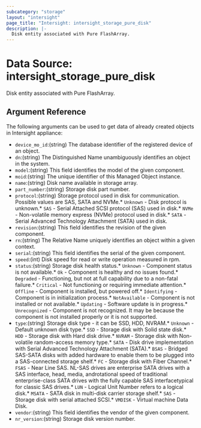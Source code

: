 ```yaml
---
subcategory: "storage"
layout: "intersight"
page_title: "Intersight: intersight_storage_pure_disk"
description: |-
  Disk entity associated with Pure FlashArray.
---
```


# Data Source: intersight_storage_pure_disk
Disk entity associated with Pure FlashArray.
## Argument Reference
The following arguments can be used to get data of already created objects in Intersight appliance:
* `device_mo_id`:(string) The database identifier of the registered device of an object. 
* `dn`:(string) The Distinguished Name unambiguously identifies an object in the system. 
* `model`:(string) This field identifies the model of the given component. 
* `moid`:(string) The unique identifier of this Managed Object instance. 
* `name`:(string) Disk name available in storage array. 
* `part_number`:(string) Storage disk part number. 
* `protocol`:(string) Storage protocol used in disk for communication. Possible values are SAS, SATA and NVMe.* `Unknown` - Disk protocol is unknown.* `SAS` - Serial Attached SCSI protocol (SAS) used in disk.* `NVMe` - Non-volatile memory express (NVMe) protocol used in disk.* `SATA` - Serial Advanced Technology Attachment (SATA) used in disk. 
* `revision`:(string) This field identifies the revision of the given component. 
* `rn`:(string) The Relative Name uniquely identifies an object within a given context. 
* `serial`:(string) This field identifies the serial of the given component. 
* `speed`:(int) Disk speed for read or write operation measured in rpm. 
* `status`:(string) Storage disk health status.* `Unknown` - Component status is not available.* `Ok` - Component is healthy and no issues found.* `Degraded` - Functioning, but not at full capability due to a non-fatal failure.* `Critical` - Not functioning or requiring immediate attention.* `Offline` - Component is installed, but powered off.* `Identifying` - Component is in initialization process.* `NotAvailable` - Component is not installed or not available.* `Updating` - Software update is in progress.* `Unrecognized` - Component is not recognized. It may be because the component is not installed properly or it is not supported. 
* `type`:(string) Storage disk type - it can be SSD, HDD, NVRAM.* `Unknown` - Default unknown disk type.* `SSD` - Storage disk with Solid state disk.* `HDD` - Storage disk with Hard disk drive.* `NVRAM` - Storage disk with Non-volatile random-access memory type.* `SATA` - Disk drive implementation with Serial Advanced Technology Attachment (SATA).* `BSAS` - Bridged SAS-SATA disks with added hardware to enable them to be plugged into a SAS-connected storage shelf.* `FC` - Storage disk with Fiber Channel.* `FSAS` - Near Line SAS. NL-SAS drives are enterprise SATA drives with a SAS interface, head, media, androtational speed of traditional enterprise-class SATA drives with the fully capable SAS interfacetypical for classic SAS drives.* `LUN` - Logical Unit Number refers to a logical disk.* `MSATA` - SATA disk in multi-disk carrier storage shelf.* `SAS` - Storage disk with serial attached SCSI.* `VMDISK` - Virtual machine Data Disk. 
* `vendor`:(string) This field identifies the vendor of the given component. 
* `nr_version`:(string) Storage disk version number. 
